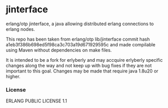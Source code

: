
# jinterface

erlang/otp jinterface, a java allowing distributed erlang connections to erlang nodes.

This repo has been taken from erlang/otp lib/jinterface commit hash a1eb3f386b698ed5f98ca3c703a19d671929595c and made compilable using Maven without dependencies on make files.

It is intended to be a fork for erlyberly and may accquire erlyberly specific changes along the way and not keep up with bug fixes if they are not important to this goal. Changes may be made that require java 1.8u20 or higher.

### License

ERLANG PUBLIC LICENSE 1.1
